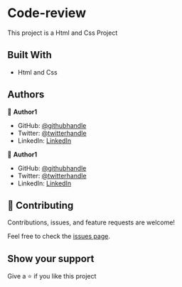 # Code-review

This project is a Html and Css Project

## Built With

- Html and Css

## Authors

👤 **Author1**

- GitHub: [@githubhandle](https://github.com/AminaBuhari)
- Twitter: [@twitterhandle](https://twitter.com/AminaBuhari)
- LinkedIn: [LinkedIn](https://linkedin.com/in/AminaBuhari)

👤 **Author1**

- GitHub: [@githubhandle](https://github.com/jephthah-snr)
- Twitter: [@twitterhandle](https://twitter.com/jephthah-snr)
- LinkedIn: [LinkedIn](https://linkedin.com/in/jephthah-snr)

## 🤝 Contributing

Contributions, issues, and feature requests are welcome!

Feel free to check the [issues page](../../issues/).

## Show your support

Give a ⭐️ if you like this project
